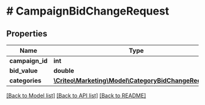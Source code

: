 # # CampaignBidChangeRequest

## Properties

Name | Type | Description | Notes
------------ | ------------- | ------------- | -------------
**campaign_id** | **int** |  | [optional] 
**bid_value** | **double** |  | [optional] 
**categories** | [**\Criteo\Marketing\Model\CategoryBidChangeRequest[]**](CategoryBidChangeRequest.md) |  | [optional] 

[[Back to Model list]](../../README.md#documentation-for-models) [[Back to API list]](../../README.md#documentation-for-api-endpoints) [[Back to README]](../../README.md)


